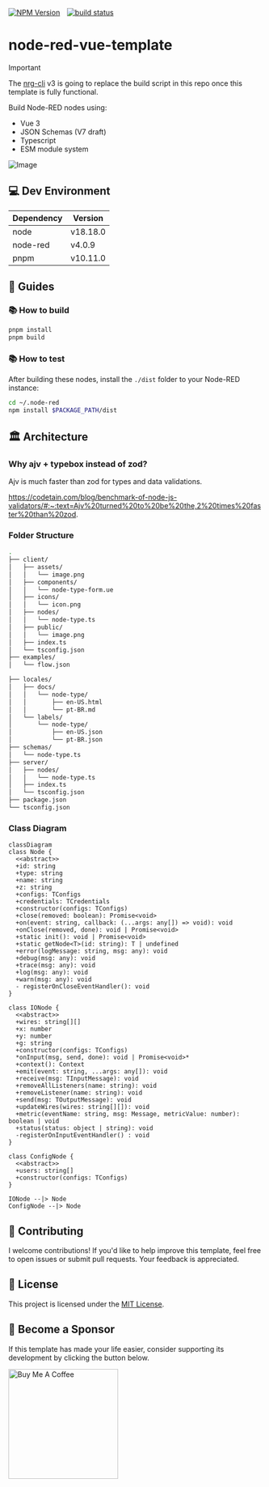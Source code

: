 <p>
<a href="https://www.npmjs.com/package/node-red-vue-template" style="margin-right: 10px;"><img alt="NPM Version" src="https://img.shields.io/npm/v/node-red-vue-template"></a>
<a href="https://github.com/AllanOricil/node-red-vue-template/actions/workflows/ci.yaml"><img src="https://github.com/AllanOricil/node-red-vue-template/actions/workflows/ci.yaml/badge.svg?branch=main" alt="build status"/></a>
</p>

# node-red-vue-template

> [!IMPORTANT]
> The [nrg-cli](https://github.com/AllanOricil/nrg-cli) v3 is going to replace the build script in this repo once this template is fully functional.

Build Node-RED nodes using:

- Vue 3
- JSON Schemas (V7 draft)
- Typescript
- ESM module system

![Image](https://github.com/user-attachments/assets/683d4377-371a-4f2a-8750-f93e0eb6649f)

## 💻 Dev Environment

| Dependency | Version  |
| ---------- | -------- |
| node       | v18.18.0 |
| node-red   | v4.0.9   |
| pnpm       | v10.11.0 |

## 📖 Guides

### 📚 How to build

```bash
pnpm install
pnpm build
```

### 📚 How to test

After building these nodes, install the `./dist` folder to your Node-RED instance:

```bash
cd ~/.node-red
npm install $PACKAGE_PATH/dist
```

## 🏛️ Architecture

### Why ajv + typebox instead of zod?

Ajv is much faster than zod for types and data validations.

https://codetain.com/blog/benchmark-of-node-js-validators/#:~:text=Ajv%20turned%20to%20be%20the,2%20times%20faster%20than%20zod.

### Folder Structure

```bash
.
├── client/
│   ├── assets/
│   │   └── image.png
│   ├── components/
│   │   └── node-type-form.ue
│   ├── icons/
│   │   └── icon.png
│   ├── nodes/
│   │   └── node-type.ts
│   ├── public/
│   │   └── image.png
│   ├── index.ts
│   └── tsconfig.json
├── examples/
│   └── flow.json

├── locales/
│   ├── docs/
│   │   └── node-type/
│   │       ├── en-US.html
│   │       └── pt-BR.md
│   └── labels/
│       └── node-type/
│           ├── en-US.json
│           └── pt-BR.json
├── schemas/
│   └── node-type.ts
├── server/
│   ├── nodes/
│   │   └── node-type.ts
│   ├── index.ts
│   └── tsconfig.json
├── package.json
└── tsconfig.json
```

### Class Diagram

```mermaid
classDiagram
class Node {
  <<abstract>>
  +id: string
  +type: string
  +name: string
  +z: string
  +configs: TConfigs
  +credentials: TCredentials
  +constructor(configs: TConfigs)
  +close(removed: boolean): Promise<void>
  +on(event: string, callback: (...args: any[]) => void): void
  +onClose(removed, done): void | Promise<void>
  +static init(): void | Promise<void>
  +static getNode<T>(id: string): T | undefined
  +error(logMessage: string, msg: any): void
  +debug(msg: any): void
  +trace(msg: any): void
  +log(msg: any): void
  +warn(msg: any): void
  - registerOnCloseEventHandler(): void
}

class IONode {
  <<abstract>>
  +wires: string[][]
  +x: number
  +y: number
  +g: string
  +constructor(configs: TConfigs)
  *onInput(msg, send, done): void | Promise<void>*
  +context(): Context
  +emit(event: string, ...args: any[]): void
  +receive(msg: TInputMessage): void
  +removeAllListeners(name: string): void
  +removeListener(name: string): void
  +send(msg: TOutputMessage): void
  +updateWires(wires: string[][]): void
  +metric(eventName: string, msg: Message, metricValue: number): boolean | void
  +status(status: object | string): void
  -registerOnInputEventHandler() : void
}

class ConfigNode {
  <<abstract>>
  +users: string[]
  +constructor(configs: TConfigs)
}

IONode --|> Node
ConfigNode --|> Node
```

## 🤝 Contributing

I welcome contributions! If you'd like to help improve this template, feel free to open issues or submit pull requests. Your feedback is appreciated.

## 📜 License

This project is licensed under the [MIT License](https://github.com/AllanOricil/node-red-vue-template/blob/main/LICENSE).

## 💖 Become a Sponsor

If this template has made your life easier, consider supporting its development by clicking the button below.

<a href="https://www.buymeacoffee.com/allanoricil" target="_blank">
  <img
      src="https://cdn.buymeacoffee.com/buttons/v2/default-yellow.png"
      alt="Buy Me A Coffee"
      style="width: 217px;" />
</a>
